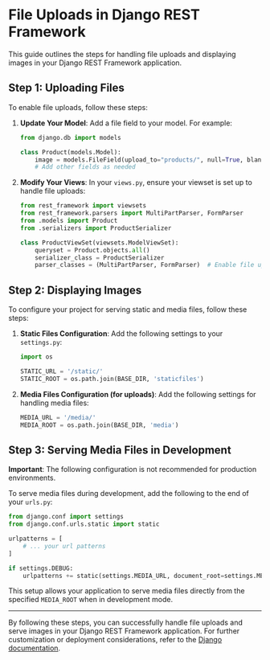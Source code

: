 # File Uploads in Django REST Framework

This guide outlines the steps for handling file uploads and displaying images in your Django REST Framework application.

## Step 1: Uploading Files

To enable file uploads, follow these steps:

1. **Update Your Model**: 
   Add a file field to your model. For example:
   ```python
   from django.db import models

   class Product(models.Model):
       image = models.FileField(upload_to="products/", null=True, blank=True)
       # Add other fields as needed
   ```

2. **Modify Your Views**: 
   In your `views.py`, ensure your viewset is set up to handle file uploads:
   ```python
   from rest_framework import viewsets
   from rest_framework.parsers import MultiPartParser, FormParser
   from .models import Product
   from .serializers import ProductSerializer

   class ProductViewSet(viewsets.ModelViewSet):
       queryset = Product.objects.all()
       serializer_class = ProductSerializer
       parser_classes = (MultiPartParser, FormParser)  # Enable file upload handling
   ```

## Step 2: Displaying Images

To configure your project for serving static and media files, follow these steps:

1. **Static Files Configuration**:
   Add the following settings to your `settings.py`:
   ```python
   import os

   STATIC_URL = '/static/'
   STATIC_ROOT = os.path.join(BASE_DIR, 'staticfiles')
   ```

2. **Media Files Configuration (for uploads)**:
   Add the following settings for handling media files:
   ```python
   MEDIA_URL = '/media/'
   MEDIA_ROOT = os.path.join(BASE_DIR, 'media')
   ```

## Step 3: Serving Media Files in Development

**Important**: The following configuration is not recommended for production environments.

To serve media files during development, add the following to the end of your `urls.py`:
```python
from django.conf import settings
from django.conf.urls.static import static

urlpatterns = [
    # ... your url patterns
]

if settings.DEBUG:
    urlpatterns += static(settings.MEDIA_URL, document_root=settings.MEDIA_ROOT)
```

This setup allows your application to serve media files directly from the specified `MEDIA_ROOT` when in development mode.

---

By following these steps, you can successfully handle file uploads and serve images in your Django REST Framework application. For further customization or deployment considerations, refer to the [Django documentation](https://docs.djangoproject.com/en/stable/howto/static-files/).